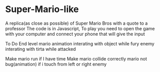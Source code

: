 # Super-Mario-like
A replica(as close as possible) of Super Mario Bros with a quote to a professor
The code is in Javascript, To play you need to open the game with your computer and connect your phone that will give the input

To Do
End level
mario animation interating with object while fury
enemy interating with tirta while attacked

Make mario run if I have time
Make mario collide correctly
mario not bug(animation) if i touch from left or right enemy
